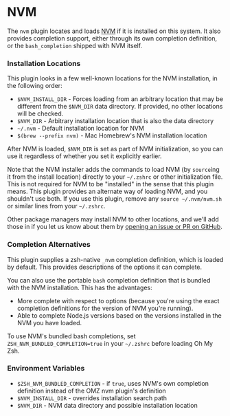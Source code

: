 # NVM

The `nvm` plugin locates and loads [NVM](https://github.com/creationix/nvm) if it is installed on this system. It also provides completion support, either through its own completion definition, or the `bash_completion` shipped with NVM itself.

### Installation Locations

This plugin looks in a few well-known locations for the NVM installation, in the following order:

* `$NVM_INSTALL_DIR` - Forces loading from an arbitrary location that may be different from the `$NVM_DIR` data directory. If provided, no other locations will be checked.
* `$NVM_DIR` - Arbitrary installation location that is also the data directory
* `~/.nvm` - Default installation location for NVM
* `$(brew --prefix nvm)` - Mac Homebrew's NVM installation location

After NVM is loaded, `$NVM_DIR` is set as part of NVM initialization, so you can use it regardless of whether you set it explicitly earlier.

Note that the NVM installer adds the commands to load NVM (by `source`ing it from the install location) directly to your `~/.zshrc` or other initialization file. This is not required for NVM to be "installed" in the sense that this plugin means. This plugin provides an alternate way of loading NVM, and you shouldn't use both. If you use this plugin, remove any `source ~/.nvm/nvm.sh` or similar lines from your `~/.zshrc`.

Other package managers may install NVM to other locations, and we'll add those in if you let us know about them by [opening an issue or PR on GitHub](https://github.com/robbyrussell/oh-my-zsh/issues/new).

### Completion Alternatives

This plugin supplies a zsh-native `_nvm` completion definition, which is loaded by default. This provides descriptions of the options it can complete.

You can also use the portable `bash` completion definition that is bundled with the NVM installation. This has the advantages:
* More complete with respect to options (because you're using the exact completion definitions for the version of NVM you're running).
* Able to complete Node.js versions based on the versions installed in the NVM you have loaded.

To use NVM's bundled bash completions, set `ZSH_NVM_BUNDLED_COMPLETION=true` in your `~/.zshrc` before loading Oh My Zsh.

### Environment Variables

* `$ZSH_NVM_BUNDLED_COMPLETION` - if `true`, uses NVM's own completion definition instead of the OMZ nvm plugin's definition
* `$NVM_INSTALL_DIR` - overrides installation search path
* `$NVM_DIR` - NVM data directory and possible installation location
